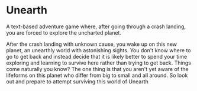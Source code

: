 # Unearth
A text-based adventure game where, after going through a crash landing, you are forced to explore the uncharted planet.

After the crash landing with unknown cause, you wake up on this new planet, an unearthly world with astonishing sights. You don't know where to go to get back and instead decide that it is likely better to spend your time exploring and learning to survive here rather than trying to get back. Things come naturally you know? The one thing is that you aren't yet aware of the lifeforms on this planet who differ from big to small and all around. So look out and prepare to attempt surviving this world of Unearth

